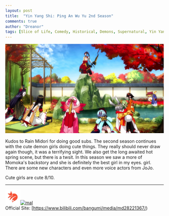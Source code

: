 ```yaml
---
layout: post
title:  "Yin Yang Shi: Ping An Wu Yu 2nd Season"
comments: true
author: "Dreanor"
tags: [Slice of Life, Comedy, Historical, Demons, Supernatural, Yin Yang Shi]
---
```


![img](..\assets\posts\yin_yang_shi_2.jpg)

Kudos to Rain Midori for doing good subs. The second season continues with the cute demon girls doing cute things. They really should never draw again though, it was a terrifying sight. 
We also get the long awaited hot spring scene, but there is a twsit. In this season we saw a more of Momoka's backstory and she is definitely the best girl in my eyes. girl.
There are some new characters and even more voice actors from JoJo.
  
Cute girls are cute 8/10.

---

[![kitsu](..\assets\kitsu.png)](https://kitsu.io/anime/yin-yang-shi-ping-an-wu-yu-2nd-season)[![mal](..\assets\mal.ico)](https://myanimelist.net/anime/40568/Yin_Yang_Shi__Ping_An_Wu_Yu_2nd_Season)  
Official Site: [https://www.bilibili.com/bangumi/media/md28221367/)  